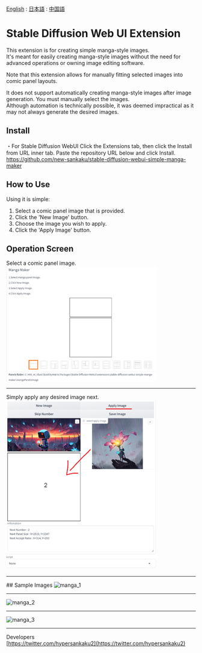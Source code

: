 [English](https://github.com/new-sankaku/stable-diffusion-webui-simple-manga-maker/blob/main/README.md) : [日本語](https://github.com/new-sankaku/stable-diffusion-webui-simple-manga-maker/blob/main/README_JP.md) : [中国語](https://github.com/new-sankaku/stable-diffusion-webui-simple-manga-maker/blob/main/README_CH.md)

# Stable Diffusion Web UI Extension  
This extension is for creating simple manga-style images.  
It's meant for easily creating manga-style images without the need for advanced operations or owning image editing software.  

Note that this extension allows for manually fitting selected images into comic panel layouts.  

It does not support automatically creating manga-style images after image generation. You must manually select the images.  
Although automation is technically possible, it was deemed impractical as it may not always generate the desired images.  

## Install
・For Stable Diffusion WebUI
Click the Extensions tab, then click the Install from URL inner tab. Paste the repository URL below and click Install.
https://github.com/new-sankaku/stable-diffusion-webui-simple-manga-maker

## How to Use  
Using it is simple:  

1. Select a comic panel image that is provided.  
2. Click the 'New Image' button.  
3. Choose the image you wish to apply.   
4. Click the 'Apply Image' button.  

## Operation Screen  
Select a comic panel image.  
<img src="readme_image/SC_2024-03-10%20022306.png" width="400" alt="SC1">  
<hr>
Simply apply any desired image next.  
<img src="readme_image/SC_2024-03-10%20022314.png" width="400" alt="SC2">  
<hr>
## Sample Images  
<img src="readme_image/MangaMaker_20240310_022346.png" width="400" alt="manga_1">  
<hr>
<img src="readme_image/MangaMaker_20240310_021817.png" width="400" alt="manga_2">  
<hr>
<img src="readme_image/MangaMaker_20240310_020432.png" width="400" alt="manga_3">  
<hr>

Developers  
[https://twitter.com/hypersankaku2](https://twitter.com/hypersankaku2)  

